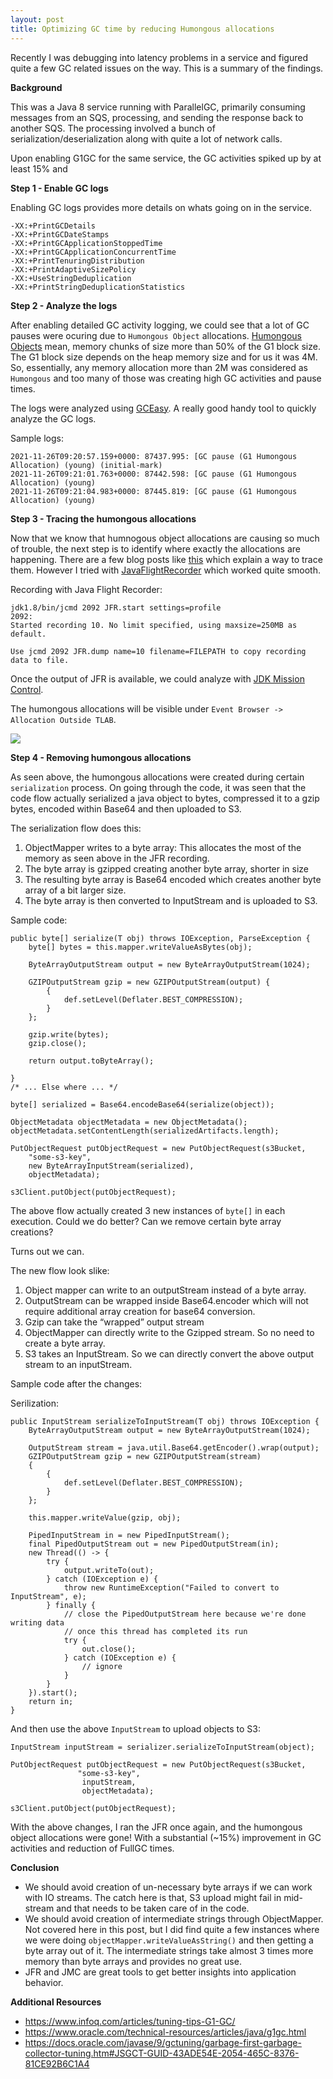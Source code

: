 ```yaml
---
layout: post
title: Optimizing GC time by reducing Humongous allocations
---
```


Recently I was debugging into latency problems in a service and figured quite a few GC related issues on the way. This is a summary of the findings. 

**Background**

This was a Java 8 service running with ParallelGC, primarily consuming messages from an SQS, processing, and sending the response back to another SQS. The processing
involved a bunch of serialization/deserialization along with quite a lot of network calls.

Upon enabling G1GC for the same service, the GC activities spiked up by at least 15% and 

**Step 1 - Enable GC logs**

Enabling GC logs provides more details on whats going on in the service.

~~~
-XX:+PrintGCDetails 
-XX:+PrintGCDateStamps
-XX:+PrintGCApplicationStoppedTime
-XX:+PrintGCApplicationConcurrentTime
-XX:+PrintTenuringDistribution
-XX:+PrintAdaptiveSizePolicy
-XX:+UseStringDeduplication
-XX:+PrintStringDeduplicationStatistics
~~~

**Step 2 - Analyze the logs**

After enabling detailed GC activity logging, we could see that a lot of GC pauses were ocuring due to `Humongous Object` allocations. [Humongous Objects](https://docs.oracle.com/javase/10/gctuning/garbage-first-garbage-collector.htm#JSGCT-GUID-D74F3CC7-CC9F-45B5-B03D-510AEEAC2DAC) mean, memory
chunks of size more than 50% of the G1 block size. The G1 block size depends on the heap memory size and for us it was 4M. So, essentially, any memory allocation more than
2M was considered as `Humongous` and too many of those was creating high GC activities and pause times.

The logs were analyzed using [GCEasy](https://gceasy.io/). A really good handy tool to quickly analyze the GC logs.

Sample logs:

~~~
2021-11-26T09:20:57.159+0000: 87437.995: [GC pause (G1 Humongous Allocation) (young) (initial-mark)
2021-11-26T09:21:01.763+0000: 87442.598: [GC pause (G1 Humongous Allocation) (young)
2021-11-26T09:21:04.983+0000: 87445.819: [GC pause (G1 Humongous Allocation) (young)
~~~

**Step 3 - Tracing the humongous allocations**

Now that we know that humnogous object allocations are causing so much of trouble, the next step is to identify where exactly the allocations are happening. There are a few blog posts like [this](https://www.pingtimeout.fr/posts/2020-01-23-trace-humongous-allocations-with-bpf/) which explain a way to trace them. However I tried with [JavaFlightRecorder](https://docs.oracle.com/javacomponents/jmc-5-4/jfr-runtime-guide/about.htm) which worked quite smooth. 

Recording with Java Flight Recorder:

~~~
jdk1.8/bin/jcmd 2092 JFR.start settings=profile
2092:
Started recording 10. No limit specified, using maxsize=250MB as default.

Use jcmd 2092 JFR.dump name=10 filename=FILEPATH to copy recording data to file.
~~~

Once the output of JFR is available, we could analyze with [JDK Mission Control](https://www.oracle.com/java/technologies/jdk-mission-control.html).

The humongous allocations will be visible under `Event Browser -> Allocation Outside TLAB`.

![](https://github.com/gagan405/gagan405.github.io/blob/master/_includes/JDKMissionControl_HumongousAllocation.png)

**Step 4 - Removing humongous allocations**

As seen above, the humongous allocations were created during certain `serialization` process. On going through the code, it was seen that the code flow actually
serialized a java object to bytes, compressed it to a gzip bytes, encoded within Base64 and then uploaded to S3.

The serialization flow does this:

1. ObjectMapper writes to a byte array: This allocates the most of the memory as seen above in the JFR recording.
2. The byte array is gzipped creating another byte array, shorter in size
3. The resulting byte array is Base64 encoded which creates another byte array of a bit larger size.
4. The byte array is then converted to InputStream and is uploaded to S3.

Sample code:

~~~
public byte[] serialize(T obj) throws IOException, ParseException {
    byte[] bytes = this.mapper.writeValueAsBytes(obj);

    ByteArrayOutputStream output = new ByteArrayOutputStream(1024);

    GZIPOutputStream gzip = new GZIPOutputStream(output) {
        {
            def.setLevel(Deflater.BEST_COMPRESSION);
        }
    };
    
    gzip.write(bytes);
    gzip.close();

    return output.toByteArray();

}
/* ... Else where ... */

byte[] serialized = Base64.encodeBase64(serialize(object));

ObjectMetadata objectMetadata = new ObjectMetadata();
objectMetadata.setContentLength(serializedArtifacts.length);

PutObjectRequest putObjectRequest = new PutObjectRequest(s3Bucket,
    "some-s3-key",
    new ByteArrayInputStream(serialized),
    objectMetadata);

s3Client.putObject(putObjectRequest);

~~~


The above flow actually created 3 new instances of `byte[]` in each execution. Could we do better? Can we remove certain byte array creations?

Turns out we can.

The new flow look slike:

1. Object mapper can write to an outputStream instead of a byte array.
2. OutputStream can be wrapped inside Base64.encoder which will not require additional array creation for base64 conversion.
3. Gzip can take the “wrapped” output stream
4. ObjectMapper can directly write to the Gzipped stream. So no need to create a byte array.
5. S3 takes an InputStream. So we can directly convert the above output stream to an inputStream.

Sample code after the changes:

Serilization:

~~~
public InputStream serializeToInputStream(T obj) throws IOException {
    ByteArrayOutputStream output = new ByteArrayOutputStream(1024);

    OutputStream stream = java.util.Base64.getEncoder().wrap(output);
    GZIPOutputStream gzip = new GZIPOutputStream(stream)
    {
        {
            def.setLevel(Deflater.BEST_COMPRESSION);
        }
    };

    this.mapper.writeValue(gzip, obj);

    PipedInputStream in = new PipedInputStream();
    final PipedOutputStream out = new PipedOutputStream(in);
    new Thread(() -> {
        try {
            output.writeTo(out);
        } catch (IOException e) {
            throw new RuntimeException("Failed to convert to InputStream", e);
        } finally {
            // close the PipedOutputStream here because we're done writing data
            // once this thread has completed its run
            try {
                out.close();
            } catch (IOException e) {
                // ignore
            }
        }
    }).start();
    return in;
}
~~~

And then use the above `InputStream` to upload objects to S3:

~~~
InputStream inputStream = serializer.serializeToInputStream(object);

PutObjectRequest putObjectRequest = new PutObjectRequest(s3Bucket,
               "some-s3-key",
                inputStream,
                objectMetadata);
 
s3Client.putObject(putObjectRequest);
~~~

With the above changes, I ran the JFR once again, and the humongous object allocations were gone! With a substantial (~15%) improvement in GC activities and reduction of FullGC times.

**Conclusion**

* We should avoid creation of un-necessary byte arrays if we can work with IO streams. The catch here is that, S3 upload might fail in mid-stream and that needs to be taken care of in the code.
* We should avoid creation of intermediate strings through ObjectMapper. Not covered here in this post, but I did find quite a few instances where we were doing `objectMapper.writeValueAsString()` and then getting a byte array out of it. The intermediate strings take almost 3 times more memory than byte arrays and provides no great use.
* JFR and JMC are great tools to get better insights into application behavior.

**Additional Resources**

 - https://www.infoq.com/articles/tuning-tips-G1-GC/
 - https://www.oracle.com/technical-resources/articles/java/g1gc.html
 - https://docs.oracle.com/javase/9/gctuning/garbage-first-garbage-collector-tuning.htm#JSGCT-GUID-43ADE54E-2054-465C-8376-81CE92B6C1A4

